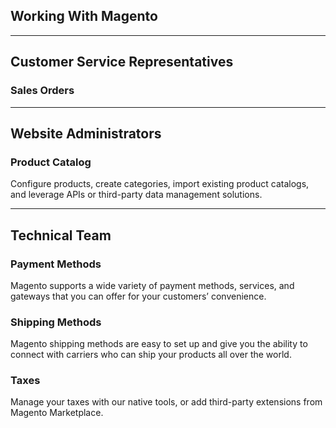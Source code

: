 Working With Magento
--

 * * *
 
## Customer Service Representatives

### Sales Orders


 * * *
 
## Website Administrators

### Product Catalog

Configure products, create categories, import existing product catalogs, and leverage APIs or third-party data management solutions.


 * * *

## Technical Team

### Payment Methods

Magento supports a wide variety of payment methods, services, and gateways that you can offer for your customers’ convenience.

### Shipping Methods

Magento shipping methods are easy to set up and give you the ability to connect with carriers who can ship your products all over the world.

### Taxes

Manage your taxes with our native tools, or add third-party extensions from Magento Marketplace.